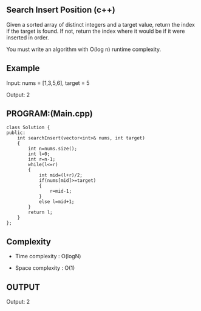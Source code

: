 ## Search Insert Position (c++)

Given a sorted array of distinct integers and a target value, return the index if the target is found. If not, return the index where it would be if it were inserted in order.

You must write an algorithm with O(log n) runtime complexity.
## Example
Input: nums = [1,3,5,6], target = 5

Output: 2

## PROGRAM:(Main.cpp)
```
class Solution {
public:
    int searchInsert(vector<int>& nums, int target) 
    {
        int n=nums.size();
        int l=0;
        int r=n-1;
        while(l<=r)
        {
            int mid=(l+r)/2;
            if(nums[mid]>=target)
            {
                r=mid-1;
            }
            else l=mid+1;
        }
        return l;
    }
};
```
## Complexity
- Time complexity : O(logN)

- Space complexity : O(1)

## OUTPUT
Output: 2
